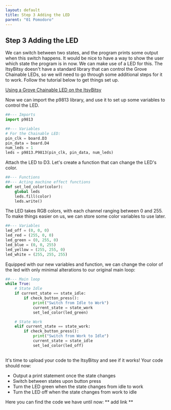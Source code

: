```yaml
---
layout: default
title: Step 3 Adding the LED
parent: "01 Pomodoro"
---
```


## Step 3 Adding the LED
We can switch between two states, and the program prints some output when this switch happens. It would be nice to have a way to show the user which state the program is in now. We can make use of a LED for this. The ItsyBitsy doesn't have a standard library that can control the Grove Chainable LEDs, so we will need to go through some additional steps for it to work. Follow the tutorial below to get things set up.

[Using a Grove Chainable LED on the ItsyBitsy](https://www.notion.so/Using-a-Grove-Chainable-LED-on-the-ItsyBitsy-96b94be0d93647928cedf38bf2ed4097)

Now we can import the p9813 library, and use it to set up some variables to control the LED.

```python
##--- Imports
import p9813

##--- Variables
# For the Chainable LED:
pin_clk = board.D3
pin_data = board.D4
num_leds = 1
leds = p9813.P9813(pin_clk, pin_data, num_leds)

```

Attach the LED to D3. Let's create a function that can change the LED's color.

```python
##--- Functions
##--- Acting machine effect functions
def set_led_color(color):
    global leds
    leds.fill(color)
    leds.write()

```

The LED takes RGB colors, with each channel ranging between 0 and 255. To make things easier on us, we can store some color variables to use later. 

```python
##--- Variables
led_off = (0, 0, 0)
led_red = (255, 0, 0)
led_green = (0, 255, 0)
led_blue = (0, 0, 255)  
led_yellow = (255, 255, 0)
led_white = (255, 255, 255)

```

Equipped with our new variables and function, we can change the color of the led with only minimal alterations to our original main loop:

```python
##--- Main loop
while True:
    # State Idle
    if current_state == state_idle:
        if check_button_press():
            print("Switch from Idle to Work") 
            current_state = state_work
            set_led_color(led_green)

    # State Work
    elif current_state == state_work:
        if check_button_press():
            print("Switch from Work to Idle") 
            current_state = state_idle
            set_led_color(led_off)
            
```

It's time to upload your code to the ItsyBitsy and see if it works! Your code should now:

 - Output a print statement once the state changes
 - Switch between states upon button press
 - Turn the LED green when the state changes from idle to work
 -  Turn the LED off when the state changes from work to idle
 
 Here you can find the code we have until now: ** add link ** 